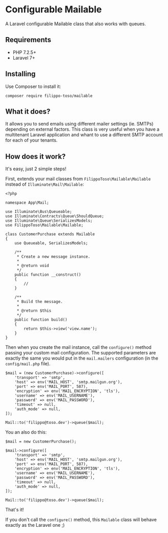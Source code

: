 # Configurable Mailable

A Laravel configurable Mailable class that also works with queues.

## Requirements

- PHP 7.2.5+
- Laravel 7+

## Installing

Use Composer to install it:

```
composer require filippo-toso/mailable
```
## What it does?

It allows you to send emails using different mailer settings (ie. SMTPs) depending on external factors. 
This class is very useful when you have a multitenant Laravel application and whant to use a different SMTP account for each of your tenants.  

## How does it work?

It's easy, just 2 simple steps!

First, extends your mail classes from `FilippoToso\Mailable\Mailable` instead of `Illuminate\Mail\Mailable`:

```
<?php

namespace App\Mail;

use Illuminate\Bus\Queueable;
use Illuminate\Contracts\Queue\ShouldQueue;
use Illuminate\Queue\SerializesModels;
use FilippoToso\Mailable\Mailable;

class CustomerPurchase extends Mailable
{
    use Queueable, SerializesModels;

    /**
     * Create a new message instance.
     *
     * @return void
     */
    public function __construct()
    {
        //
    }

    /**
     * Build the message.
     *
     * @return $this
     */
    public function build()
    {
        return $this->view('view.name');
    }
}

```

Then when you create the mail instance, call the `configure()` method passing your custom mail configuration.
The supported parameters are exactly the same you would put in the `mail.mailers` configuration (in the `config/mail.php` file). 

```
$mail = (new CustomerPurchase)->configure([
    'transport' => 'smtp',
    'host' => env('MAIL_HOST', 'smtp.mailgun.org'),
    'port' => env('MAIL_PORT', 587),
    'encryption' => env('MAIL_ENCRYPTION', 'tls'),
    'username' => env('MAIL_USERNAME'),
    'password' => env('MAIL_PASSWORD'),
    'timeout' => null,
    'auth_mode' => null,
]);

Mail::to('filippo@toso.dev')->queue($mail);
```

You an also do this:

```
$mail = new CustomerPurchase();

$mail->configure([
    'transport' => 'smtp',
    'host' => env('MAIL_HOST', 'smtp.mailgun.org'),
    'port' => env('MAIL_PORT', 587),
    'encryption' => env('MAIL_ENCRYPTION', 'tls'),
    'username' => env('MAIL_USERNAME'),
    'password' => env('MAIL_PASSWORD'),
    'timeout' => null,
    'auth_mode' => null,
]);

Mail::to('filippo@toso.dev')->queue($mail);
```

That's it! 

If you don't call the `configure()` method, this `Mailable` class will behave exactly as the Laravel one ;) 
